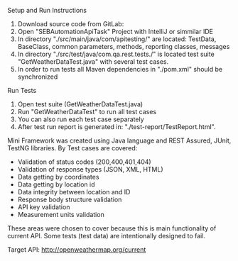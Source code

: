 Setup and Run Instructions 

1. Download source code from GitLab: 
2. Open "SEBAutomationApiTask" Project with IntelliJ or simmilar IDE
3. In directory "./src/main/java/com/apitesting/" are located: TestData, BaseClass, common parameters, methods, reporting classes, messages
4. In directory "./src/test/java/com.qa.rest.tests./" is located test suite "GetWeatherDataTest.java" with several test cases.
5. In order to run tests all Maven dependencies in "./pom.xml" should be synchronized 

Run Tests
1. Open test suite (GetWeatherDataTest.java)
2. Run "GetWeatherDataTest" to run all test cases
3. You can also run each test case separately
4. After test run report is generated in: "./test-report/TestReport.html".

Mini Framework was created using Java language and REST Assured, JUnit, TestNG libraries. 
By Test cases are covered:
* Validation of status codes (200,400,401,404)
* Validation of response types (JSON, XML, HTML) 
* Data getting by coordinates
* Data getting by location id
* Data integrity between location and ID
* Response body structure validation
* API key validation
* Measurement units validation

These areas were chosen to cover because this is main functionality of current API.
Some tests (test data) are intentionally designed to fail.

Target API: http://openweathermap.org/current
